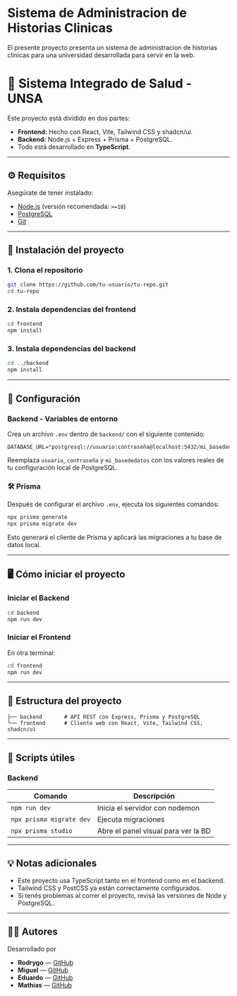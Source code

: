 
# Sistema de Administracion de Historias Clinicas 

El presente proyecto presenta un sistema de administracion de historias clinicas para una universidad desarrollada para servir en la web.

# 🏥 Sistema Integrado de Salud - UNSA

Este proyecto está dividido en dos partes:
- **Frontend:** Hecho con React, Vite, Tailwind CSS y shadcn/ui.
- **Backend:** Node.js + Express + Prisma + PostgreSQL.
- Todo está desarrollado en **TypeScript**.

---

## ⚙️ Requisitos

Asegúrate de tener instalado:
- [Node.js](https://nodejs.org/) (versión recomendada: `>=18`)
- [PostgreSQL](https://www.postgresql.org/download/)
- [Git](https://git-scm.com/)

---

## 🚀 Instalación del proyecto

### 1. Clona el repositorio
```bash
git clone https://github.com/tu-usuario/tu-repo.git
cd tu-repo
```

### 2. Instala dependencias del frontend
```bash
cd frontend
npm install
```

### 3. Instala dependencias del backend
```bash
cd ../backend
npm install
```

---

## 🧪 Configuración

### Backend - Variables de entorno

Crea un archivo `.env` dentro de `backend/` con el siguiente contenido:

```env
DATABASE_URL="postgresql://usuario:contraseña@localhost:5432/mi_basededatos"
```

Reemplaza `usuario`, `contraseña` y `mi_basededatos` con los valores reales de tu configuración local de PostgreSQL.

### 🛠️ Prisma

Después de configurar el archivo `.env`, ejecuta los siguientes comandos:

```bash
npx prisma generate
npx prisma migrate dev
```

Esto generará el cliente de Prisma y aplicará las migraciones a tu base de datos local.

---

## 🖥️ Cómo iniciar el proyecto

### Iniciar el Backend
```bash
cd backend
npm run dev
```

### Iniciar el Frontend
En otra terminal:
```bash
cd frontend
npm run dev
```

---

## 📂 Estructura del proyecto

```
├── backend       # API REST con Express, Prisma y PostgreSQL
└── frontend      # Cliente web con React, Vite, Tailwind CSS, shadcn/ui
```

---

## 🧾 Scripts útiles

### Backend

| Comando | Descripción |
|---------|-------------|
| `npm run dev` | Inicia el servidor con nodemon |
| `npx prisma migrate dev` | Ejecuta migraciones |
| `npx prisma studio` | Abre el panel visual para ver la BD |

---

## 💡 Notas adicionales

- Este proyecto usa TypeScript tanto en el frontend como en el backend.
- Tailwind CSS y PostCSS ya están correctamente configurados.
- Si tenés problemas al correr el proyecto, revisá las versiones de Node y PostgreSQL.

---

## 🧑‍💻 Autores

Desarrollado por 

- **Rodrygo** — [GitHub](https://github.com/RdrigoFH)
- **Miguel** — [GitHub](https://github.com/rodry/faltaeditar/waaaaaaaaa)
- **Eduardo** — [GitHub](https://github.com/rodry/faltaeditar/waaaaaaaaa)
- **Mathias** — [GitHub](https://github.com/rodry/faltaeditar/waaaaaaaaa)
